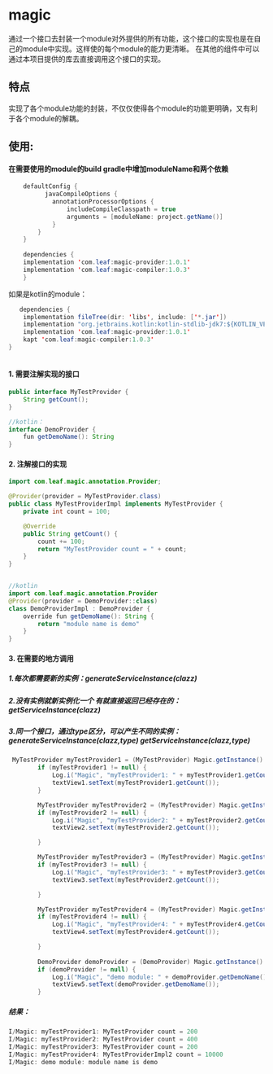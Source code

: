 # magic
通过一个接口去封装一个module对外提供的所有功能，这个接口的实现也是在自己的module中实现。这样使的每个module的能力更清晰。
在其他的组件中可以通过本项目提供的库去直接调用这个接口的实现。


## 特点
实现了各个module功能的封装，不仅仅使得各个module的功能更明确，又有利于各个module的解耦。

## 使用:
#### 在需要使用的module的build gradle中增加moduleName和两个依赖
```java
    defaultConfig {
          javaCompileOptions {
            annotationProcessorOptions {
                includeCompileClasspath = true
                arguments = [moduleName: project.getName()]
            }
        }
    }
    
    dependencies {
    implementation 'com.leaf:magic-provider:1.0.1'
    implementation 'com.leaf:magic-compiler:1.0.3'
    }
```
   如果是kotlin的module：
```java
   dependencies {
    implementation fileTree(dir: 'libs', include: ['*.jar'])
    implementation "org.jetbrains.kotlin:kotlin-stdlib-jdk7:${KOTLIN_VERSION}"
    implementation 'com.leaf:magic-provider:1.0.1'
    kapt 'com.leaf:magic-compiler:1.0.3'
}
    
```
#### 1. 需要注解实现的接口

```java
public interface MyTestProvider {
    String getCount();
}

//kotlin：
interface DemoProvider {
    fun getDemoName(): String
}

```

#### 2. 注解接口的实现

```java
import com.leaf.magic.annotation.Provider;

@Provider(provider = MyTestProvider.class)
public class MyTestProviderImpl implements MyTestProvider {
    private int count = 100;

    @Override
    public String getCount() {
        count += 100;
        return "MyTestProvider count = " + count;
    }
}


//kotlin
import com.leaf.magic.annotation.Provider
@Provider(provider = DemoProvider::class)
class DemoProviderImpl : DemoProvider {
    override fun getDemoName(): String {
        return "module name is demo"
    }
}

```

#### 3. 在需要的地方调用

##### 1.每次都需要新的实例：generateServiceInstance(clazz)
##### 2.没有实例就新实例化一个 有就直接返回已经存在的：getServiceInstance(clazz)
##### 3.同一个接口，通过type区分，可以产生不同的实例：generateServiceInstance(clazz,type) getServiceInstance(clazz,type)


```java
 MyTestProvider myTestProvider1 = (MyTestProvider) Magic.getInstance().getServiceInstance(MyTestProvider.class);
        if (myTestProvider1 != null) {
            Log.i("Magic", "myTestProvider1: " + myTestProvider1.getCount());
            textView1.setText(myTestProvider1.getCount());
        }

        MyTestProvider myTestProvider2 = (MyTestProvider) Magic.getInstance().getServiceInstance(MyTestProvider.class);
        if (myTestProvider2 != null) {
            Log.i("Magic", "myTestProvider2: " + myTestProvider2.getCount());
            textView2.setText(myTestProvider2.getCount());

        }

        MyTestProvider myTestProvider3 = (MyTestProvider) Magic.getInstance().generateServiceInstance(MyTestProvider.class);
        if (myTestProvider3 != null) {
            Log.i("Magic", "myTestProvider3: " + myTestProvider3.getCount());
            textView3.setText(myTestProvider2.getCount());

        }

        MyTestProvider myTestProvider4 = (MyTestProvider) Magic.getInstance().generateServiceInstance(MyTestProvider.class, 100);
        if (myTestProvider4 != null) {
            Log.i("Magic", "myTestProvider4: " + myTestProvider4.getCount());
            textView4.setText(myTestProvider4.getCount());

        }
       
        DemoProvider demoProvider = (DemoProvider) Magic.getInstance().getServiceInstance(DemoProvider.class);
        if (demoProvider != null) {
            Log.i("Magic", "demo module: " + demoProvider.getDemoName());
            textView5.setText(demoProvider.getDemoName());
        }

```

##### 结果：
```java
I/Magic: myTestProvider1: MyTestProvider count = 200
I/Magic: myTestProvider2: MyTestProvider count = 400
I/Magic: myTestProvider3: MyTestProvider count = 200
I/Magic: myTestProvider4: MyTestProviderImpl2 count = 10000
I/Magic: demo module: module name is demo

```

 








